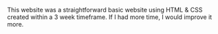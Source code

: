 This website was a straightforward basic website using HTML & CSS created within a 3 week timeframe.
If I had more time, I would improve it more.
